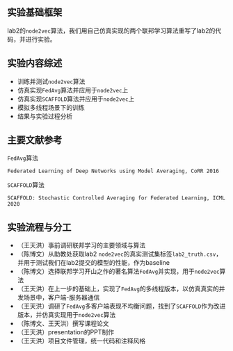 ## 实验基础框架

lab2的`node2vec`算法，我们用自己仿真实现的两个联邦学习算法重写了lab2的代码，并进行实验。

## 实验内容综述

* 训练并测试`node2vec`算法
* 仿真实现`FedAvg`算法并应用于`node2vec`上
* 仿真实现`SCAFFOLD`算法并应用于`node2vec`上
* 模拟多线程场景下的训练
* 结果与实验过程分析

## 主要文献参考

`FedAvg`算法
```shell
Federated Learning of Deep Networks using Model Averaging, CoRR 2016
```

`SCAFFOLD`算法
```shell
SCAFFOLD: Stochastic Controlled Averaging for Federated Learning, ICML 2020
```

## 实验流程与分工

* （王天洪）事前调研联邦学习的主要领域与算法
* （陈博文）从助教处获取lab2 `node2vec`的真实测试集标签`lab2_truth.csv`，并用于测试我们在lab2提交的模型的性能，作为baseline
* （陈博文）选择联邦学习开山之作的著名算法`FedAvg`并实现，用于`node2vec`算法
* （王天洪）在上一步的基础上，实现了`FedAvg`的多线程版本，以仿真真实的并发场景中，客户端-服务器通信
* （王天洪）调研了`FedAvg`多客户端表现不均衡问题，找到了`SCAFFOLD`作为改进版本，并仿真实现用于`node2vec`算法
* （陈博文、王天洪）撰写课程论文
* （王天洪）presentation的PPT制作
* （王天洪）项目文件管理，统一代码和注释风格